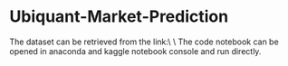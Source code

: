 # Ubiquant-Market-Prediction

The dataset can be retrieved from the link:\\
\\
The code notebook can be opened in anaconda and kaggle notebook console and run directly.
